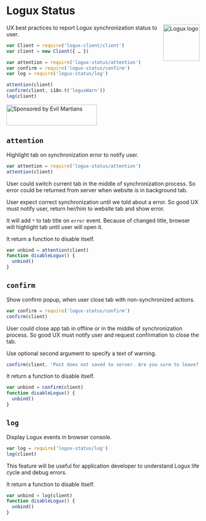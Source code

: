 # Logux Status

<img align="right" width="95" height="95" title="Logux logo"
     src="https://cdn.rawgit.com/logux/logux/master/logo.svg">

UX best practices to report Logux synchronization status to user.

```js
var Client = require('logux-client/client')
var client = new Client({ … })

var attention = require('logux-status/attention')
var confirm = require('logux-status/confirm')
var log = require('logux-status/log')

attention(client)
confirm(client, i18n.t('loguxWarn'))
log(client)
```

<a href="https://evilmartians.com/?utm_source=logux-status">
  <img src="https://evilmartians.com/badges/sponsored-by-evil-martians.svg"
       alt="Sponsored by Evil Martians" width="236" height="54">
</a>


## `attention`

Highlight tab on synchronization error to notify user.

```js
var attention = require('logux-status/attention')
attention(client)
```

User could switch current tab in the middle of synchronization process.
So error could be returned from server when website is in background tab.

User expect correct synchronization until we told about a error.
So good UX must notify user, return her/him to website tab and show error.

It will add `*` to tab title on `error` event. Because of changed title,
browser will highlight tab until user will open it.

It return a function to disable itself.

```js
var unbind = attention(client)
function disableLogux() {
  unbind()
}
```


## `confirm`

Show confirm popup, when user close tab with non-synchronized actions.

```js
var confirm = require('logux-status/confirm')
confirm(client)
```

User could close app tab in offline or in the middle of synchronization process.
So good UX must notify user and request confirmation to close the tab.

Use optional second argument to specify a text of warning.

```js
confirm(client, 'Post does not saved to server. Are you sure to leave?')
```

It return a function to disable itself.

```js
var unbind = confirm(client)
function disableLogux() {
  unbind()
}
```


## `log`

Display Logux events in browser console.

```js
var log = require('logux-status/log')
log(client)
```

This feature will be useful for application developer to understand
Logux life cycle and debug errors.

It return a function to disable itself.

```js
var unbind = log(client)
function disableLogux() {
  unbind()
}
```
